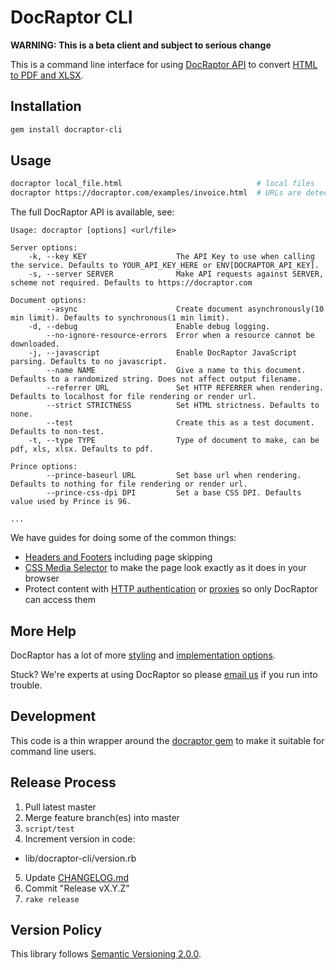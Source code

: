 # DocRaptor CLI

**WARNING: This is a beta client and subject to serious change**

This is a command line interface for using [DocRaptor API](https://docraptor.com/documentation) to convert [HTML to PDF and XLSX](https://docraptor.com).


## Installation

```bash
gem install docraptor-cli
```


## Usage

```bash
docraptor local_file.html                              # local files
docraptor https://docraptor.com/examples/invoice.html  # URLs are detected by prefix
```

The full DocRaptor API is available, see:

```
Usage: docraptor [options] <url/file>

Server options:
    -k, --key KEY                    The API Key to use when calling the service. Defaults to YOUR_API_KEY_HERE or ENV[DOCRAPTOR_API_KEY].
    -s, --server SERVER              Make API requests against SERVER, scheme not required. Defaults to https://docraptor.com

Document options:
        --async                      Create document asynchronously(10 min limit). Defaults to synchronous(1 min limit).
    -d, --debug                      Enable debug logging.
        --no-ignore-resource-errors  Error when a resource cannot be downloaded.
    -j, --javascript                 Enable DocRaptor JavaScript parsing. Defaults to no javascript.
        --name NAME                  Give a name to this document. Defaults to a randomized string. Does not affect output filename.
        --referrer URL               Set HTTP REFERRER when rendering. Defaults to localhost for file rendering or render url.
        --strict STRICTNESS          Set HTML strictness. Defaults to none.
        --test                       Create this as a test document. Defaults to non-test.
    -t, --type TYPE                  Type of document to make, can be pdf, xls, xlsx. Defaults to pdf.

Prince options:
        --prince-baseurl URL         Set base url when rendering. Defaults to nothing for file rendering or render url.
        --prince-css-dpi DPI         Set a base CSS DPI. Defaults value used by Prince is 96.

...
```



We have guides for doing some of the common things:

* [Headers and Footers](https://docraptor.com/documentation/style#pdf-headers-footers) including page skipping
* [CSS Media Selector](https://docraptor.com/documentation/api#api_basic_pdf) to make the page look exactly as it does in your browser
* Protect content with [HTTP authentication](https://docraptor.com/documentation/api#api_http_user) or [proxies](https://docraptor.com/documentation/api#api_http_proxy) so only DocRaptor can access them


## More Help

DocRaptor has a lot of more [styling](https://docraptor.com/documentation/style) and [implementation options](https://docraptor.com/documentation/api).

Stuck? We're experts at using DocRaptor so please [email us](mailto:support@docraptor.com) if you run into trouble.


## Development

This code is a thin wrapper around the [docraptor gem](https://github.com/docraptor/docraptor-ruby) to make it suitable for command line users.


## Release Process

1. Pull latest master
2. Merge feature branch(es) into master
3. `script/test`
4. Increment version in code:
  - lib/docraptor-cli/version.rb
5. Update [CHANGELOG.md](CHANGELOG.md)
6. Commit "Release vX.Y.Z"
7. `rake release`


## Version Policy

This library follows [Semantic Versioning 2.0.0](http://semver.org).
